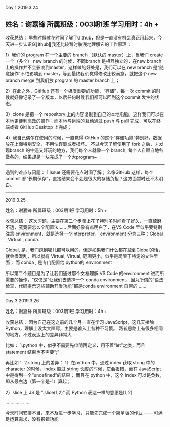 
Day 1
2019.3.24

姓名：谢嘉锋
所属班级：003期1班
学习用时：4h +
---------------
收获总结：
早些时候就花时间了解了Github，但是一直没有机会真正用起来，今天进一步认识Github，我还比较暂时肤浅地理解它的工作原理：

1）我们的 program 在一个主要的 branch （默认的 master）上，当我们 create 一个（多个） new branch 的时候，不同branch 是相互独立的，在new branch 上的操作并不会影响到master，这样做的好处是，我们可以在 new branch 是“随意操作”不怕影响到 master，等到最终我们觉得修改比较满意，就把这个 new branch merge 到我们放 program 的 master branch 上；

2）在此之外，GitHub 还有一个极度重要的功能，“存储”，每一次 commit 的时候就好像记录了一个版本，以后任何时候我们都可以回到这个commit 发生的状态。

3）clone 是把一个 repository 上的内容复制到自己的本地电脑，这样我们可以在本地更便利高效的操作；而本地与远端的互动通过 push 与 pull 完成，可以在终端或者 GitHub Desktop 上完成；

4）我自己偶尔在使用的时候，一直觉得 GitHub 的这个“存储功能”特别好，数据放在上面特别安全，不用怕误删或者损坏。
不过今天了解使用了 fork 之后，才发现branch 的牛逼又好玩的地方，我们每个人就像一个 branch, 每个人自顾自地各做各的，结果却是一块完成了一个大program~

--------------------

遇到的难点与问题：
1.issue 还需要花点时间了解；
2.像GitHub  这样，每个 commit 都“长期保存”，直接结果会不会是很大的存储负担？这方面暂时还不太明白。

<hr>

2019.3.25

姓名：谢嘉锋
所属班级：003期1班
学习用时：5h +

收获总结：
这次习题，主要在第二个步骤上花了特别多时间看了好久，一直琢磨不透，究竟要怎么个配置法...... 
后面好像有点明白了，在VS Code 里似乎要特别注意 environment，就是选择一个Interpreter， environment 分为三种：Global , Virtual , conda.

Global, 是，我们跑到哪儿都可以用的，但是如果我们什么都在放到Global的话，就会很混乱，所以就有 Virtual;
Virtual, 范围更小，似乎是局限于特定的文件里面；
而 conda , 是专门配置给 python的 environment 

所以第二个题目是为了让我们通过那个文档理解 VS Code 的environment 
进而所需要的操作，“仅仅是”让我们去选择一个 conda environment，因为所谓的“语法检查、代码提示这些辅助开发功能”都是conda environment 自带的 …… 

<hr>


Day 3
2019.3.26

姓名：谢嘉锋
所属班级：003期1班
学习用时：4h +

收获总结：
因为自己在这之前的几个月一直在学习 JavaScript，这几天接触 Python，理解上没太大障碍，主要是输入上各种不习惯。
两者思路上有很多相同的地方，不过表达上的差异非常大

比如：
1.python 中，似乎不需要先申明再定义，用不着“let”之类，而且 statement 结束也不需要“;”

再比如：
2.string 上的差异：
1）在python 中，通过 index 获取 string 中的 character 的时候，index 超过 string 长度的时候，它会报错，而在 JavaScript 中是得到一个“undefined”的结果；
而且在 python 中，这个 index 可以是负数，即从最右边（第一个是-1）算起；

2）slice 上
JS 是 ".slice(1,2)" 
而 Python 表达一样的意思是[1,2]

......
......
......

今天时间安排不当，来不及进一步学习，只能先完成一个简单版的作业 —— 可满足运算需求，没有报错功能







